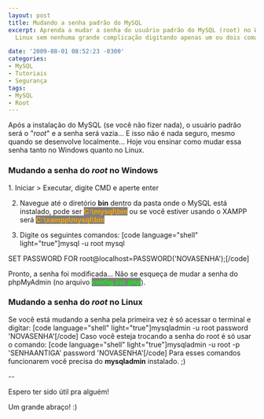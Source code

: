 ```yaml
---
layout: post
title: Mudando a senha padrão do MySQL
excerpt: Aprenda a mudar a senha do usuário padrão do MySQL (root) no Windows e no
  Linux sem nenhuma grande complicação digitando apenas um ou dois comandos!

date: '2009-08-01 08:52:23 -0300'
categories:
- MySQL
- Tutoriais
- Segurança
tags:
- MySQL
- Root
---
```

Após a instalação do MySQL (se você não fizer nada), o usuário padrão será o "<em>root</em>" e a senha será vazia... E isso não é nada seguro, mesmo quando se desenvolve localmente... Hoje vou ensinar como mudar essa senha tanto no Windows quanto no Linux.

<h3>Mudando a senha do <em>root</em> no Windows</h3>
1. Iniciar > Executar, digite CMD e aperte enter

2. Navegue até o diretório <strong>bin</strong> dentro da pasta onde o MySQL está instalado, pode ser <strong style="background: gray; color: orange">C:\mysql\bin</strong> ou se você estiver usando o XAMPP será <strong style="background: gray; color: orange">C:\xampp\mysql\bin</strong>

3. Digite os seguintes comandos:
[code language="shell" light="true"]mysql -u root mysql

SET PASSWORD FOR root@localhost=PASSWORD('NOVASENHA');[/code]

Pronto, a senha foi modificada... Não se esqueça de mudar a senha do phpMyAdmin (no arquivo <strong style="background: gray; color: lime">config.inc.php</strong>).



<h3>Mudando a senha do <em>root</em> no Linux</h3>
Se você está mudando a senha pela primeira vez é só acessar o terminal e digitar:
[code language="shell" light="true"]mysqladmin -u root password 'NOVASENHA'[/code]
Caso você esteja trocando a senha do root é só usar o comando:
[code language="shell" light="true"]mysqladmin -u root -p 'SENHAANTIGA' password 'NOVASENHA'[/code]
Para esses comandos funcionarem você precisa do <strong>mysqladmin</strong> instalado. ;)

--

Espero ter sido útil pra alguém!

Um grande abraço! :)


